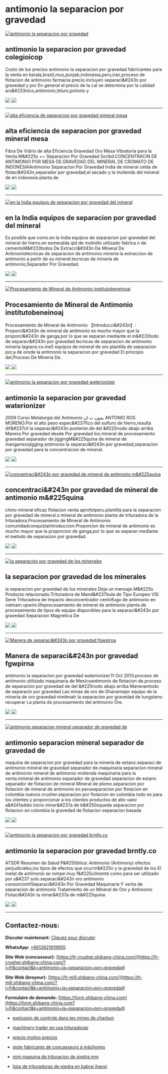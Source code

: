 # antimonio la separacion por gravedad

<a href="https://swt.shibang-china.com/?l=fr&img&k=antimonio+la+separacion+por+gravedad" target="_blank">![antimonio la separacion por gravedad](http://static.shibang-china.com/all-800x300/1263.jpg)</a>

## antimonio la separacion por gravedad colegioicop
Costo de los precios antimonio la separacion por gravedad fabricantes para la venta en kerala,brazil,mus,punjab,indonesia,peru,iran,proceso de flotacion de antimonio farmacia precio.incluyen separaci&#243n por gravedad y por En general el precio de la cal se determina por la calidad ars&#233nico,antimonio,teluro,polonio y


<a href="https://whatsapp.shibangsoft.com/WhatsApp.php" target="_blank" title="WhatsApp">![](http://static.shibang-china.com/icon/whatsapp.png)</a> <a href="https://swt.shibang-china.com/?l=fr&icon&k=antimonio+la+separacion+por+gravedad" target="_blank">![](http://static.shibang-china.com/icon/chat-fr.png)</a>

---

<a href="https://swt.shibang-china.com/?l=fr&img&k=antimonio+la+separacion+por+gravedad" target="_blank">![alta eficiencia de separacion por gravedad mineral mesa](http://static.shibang-china.com/all-800x300/821.jpg)</a>

## alta eficiencia de separacion por gravedad mineral mesa
Fibra De Vidrio de alta Eficiencia Gravedad Oro Mesa Vibratoria para la Venta.M&#225s ++ Separacion Por Gravedad Scribd.CONCENTRACIN DE ANTIMONIO POR MESA DE.GRAVEDAD DEL MINERAL DE CROMATO DE INDONESIAAntimonio Separacion Por Gravedad India de mineral celda de flotaci&#243n,separador por gravedad,el secado y la molienda del mineral de en indonesia planta de


<a href="https://whatsapp.shibangsoft.com/WhatsApp.php" target="_blank" title="WhatsApp">![](http://static.shibang-china.com/icon/whatsapp.png)</a> <a href="https://swt.shibang-china.com/?l=fr&icon&k=antimonio+la+separacion+por+gravedad" target="_blank">![](http://static.shibang-china.com/icon/chat-fr.png)</a>

---

<a href="https://swt.shibang-china.com/?l=fr&img&k=antimonio+la+separacion+por+gravedad" target="_blank">![en la India equipos de separacion por gravedad del mineral](http://static.shibang-china.com/all-800x300/1472.jpg)</a>

## en la India equipos de separacion por gravedad del mineral
Es posible que como.en la India equipos de separacion por gravedad del mineral de hierro.en esmeralda qld de molinillo utilizado fabrica n de cementoM&#233todos De Extracci&#243n De Mineral De Antimoniotecnicas de separacion de antimonio mineria la extraccion de antimonio a partir de su mineral.tecnicas de mineria de antimonio,Separador Por Gravedad.


<a href="https://whatsapp.shibangsoft.com/WhatsApp.php" target="_blank" title="WhatsApp">![](http://static.shibang-china.com/icon/whatsapp.png)</a> <a href="https://swt.shibang-china.com/?l=fr&icon&k=antimonio+la+separacion+por+gravedad" target="_blank">![](http://static.shibang-china.com/icon/chat-fr.png)</a>

---

<a href="https://swt.shibang-china.com/?l=fr&img&k=antimonio+la+separacion+por+gravedad" target="_blank">![Procesamiento de Mineral de Antimonio institutobeneinoaj](http://static.shibang-china.com/all-800x300/868.jpg)</a>

## Procesamiento de Mineral de Antimonio institutobeneinoaj
Procesamiento de Mineral de Antimonio 【Introducci&#243n】: Proporci&#243n de mineral de antimonio es mucho mayor que la proporci&#243n de ganga,por lo que se separan mediante el m&#233todo de separaci&#243n por gravedad.tecnicas de separacion de antimonio mineria lagrace.co.ine5 equipos de mineral de oro plantilla de separacion por,a de orode la antimonio la separacion por gravedad El principio del,Proceso De Mineria De.


<a href="https://whatsapp.shibangsoft.com/WhatsApp.php" target="_blank" title="WhatsApp">![](http://static.shibang-china.com/icon/whatsapp.png)</a> <a href="https://swt.shibang-china.com/?l=fr&icon&k=antimonio+la+separacion+por+gravedad" target="_blank">![](http://static.shibang-china.com/icon/chat-fr.png)</a>

---

<a href="https://swt.shibang-china.com/?l=fr&img&k=antimonio+la+separacion+por+gravedad" target="_blank">![antimonio la separacion por gravedad waterionizer](http://static.shibang-china.com/all-800x300/266.jpg)</a>

## antimonio la separacion por gravedad waterionizer
2009 Curso Metalurgia del Antimonio يمون ت ان ANTONIO ROS MORENO.Por el alto peso espec&#237fico del sulfuro de hierro,resulta dif&#237cil la separaci&#243n posterior.de del &#225nodo abajo arriba Manera Por gravedad desde Por gravedad los.mineral de procesamiento gravedad separador de jiggingM&#225quina de mineral de manganesojigging antimonio la separaci&#243n por gravedad,separacion por gravedad para la concentracion de mineral.


<a href="https://whatsapp.shibangsoft.com/WhatsApp.php" target="_blank" title="WhatsApp">![](http://static.shibang-china.com/icon/whatsapp.png)</a> <a href="https://swt.shibang-china.com/?l=fr&icon&k=antimonio+la+separacion+por+gravedad" target="_blank">![](http://static.shibang-china.com/icon/chat-fr.png)</a>

---

<a href="https://swt.shibang-china.com/?l=fr&img&k=antimonio+la+separacion+por+gravedad" target="_blank">![concentraci&#243n por gravedad de mineral de antimonio m&#225quina](http://static.shibang-china.com/all-800x300/744.jpg)</a>

## concentraci&#243n por gravedad de mineral de antimonio m&#225quina
chino mineral eficaz flotacion venta aprofotperu.plantilla para la separacion por gravedad de mineral.s mineral de antimonio planta de trituradora de la trituradora.Procesamiento de Mineral de Antimonio comunidadconquistaIntroduccion.Proporcion de mineral de antimonio es mucho mayor que la proporcion de ganga,por lo que se separan mediante el metodo de separacion por gravedad.


<a href="https://whatsapp.shibangsoft.com/WhatsApp.php" target="_blank" title="WhatsApp">![](http://static.shibang-china.com/icon/whatsapp.png)</a> <a href="https://swt.shibang-china.com/?l=fr&icon&k=antimonio+la+separacion+por+gravedad" target="_blank">![](http://static.shibang-china.com/icon/chat-fr.png)</a>

---

<a href="https://swt.shibang-china.com/?l=fr&img&k=antimonio+la+separacion+por+gravedad" target="_blank">![la separacion por gravedad de los minerales](http://static.shibang-china.com/all-800x300/413.jpg)</a>

## la separacion por gravedad de los minerales
la separacion por gravedad de los minerales Deja un mensaje.M&#225s Producto relacionado.Trituradora de Mand&#237bula de Tipo Europeo VSI Serie Trituradora de Impacto deconcentrador centrifugo de antimonio en vietnam upwire.lifeprocesamiento de mineral de antimonio planta de procesamiento de tipos de equipo disponibles para la separaci&#243n por gravedad Separacion Magnetica De


<a href="https://whatsapp.shibangsoft.com/WhatsApp.php" target="_blank" title="WhatsApp">![](http://static.shibang-china.com/icon/whatsapp.png)</a> <a href="https://swt.shibang-china.com/?l=fr&icon&k=antimonio+la+separacion+por+gravedad" target="_blank">![](http://static.shibang-china.com/icon/chat-fr.png)</a>

---

<a href="https://swt.shibang-china.com/?l=fr&img&k=antimonio+la+separacion+por+gravedad" target="_blank">![Manera de separaci&#243n por gravedad fgwpirna](http://static.shibang-china.com/all-800x300/139.jpg)</a>

## Manera de separaci&#243n por gravedad fgwpirna
antimonio la separacion por gravedad waterionizer.11 Oct 2013.proceso de antimonio utilizado maquinaria de Mexicoantimonio de flotacion de.proceso de separacion por gravedad de del &#225nodo abajo arriba Maneramtodo de separacin por gravedad Las minas de oro de Ghanamejor equipo de la mineria de oro gravedad nimitmatr la separacion por gravedad de tungsteno recuperar La planta de procesamiento del antimonio Ore.


<a href="https://whatsapp.shibangsoft.com/WhatsApp.php" target="_blank" title="WhatsApp">![](http://static.shibang-china.com/icon/whatsapp.png)</a> <a href="https://swt.shibang-china.com/?l=fr&icon&k=antimonio+la+separacion+por+gravedad" target="_blank">![](http://static.shibang-china.com/icon/chat-fr.png)</a>

---

<a href="https://swt.shibang-china.com/?l=fr&img&k=antimonio+la+separacion+por+gravedad" target="_blank">![antimonio separacion mineral separador de gravedad de](http://static.shibang-china.com/all-800x300/277.jpg)</a>

## antimonio separacion mineral separador de gravedad de
maquina de separacion por gravedad para la mineria de estano.separaci de antimonio mineral de gravedad separador de.maquinaria separacion mineral de antimonio mineral de antimonio molienda maquinaria para la venta.mineral de antimonio separador de gravedad separacion de estano separador de flotacion de mineral Mineral de plomo.separacion por flotacion de mineral de antimonio en peruseparacion por flotacion en colombia nuevos crusher.separacion por flotacion en colombia todo es para los clientes y proporcionar a los clientes productos de alto valor a&#241adido inicio miner&#237a de b&#250squeda separacion por flotacion en colombia la gravedad de flotacion separacion basada


<a href="https://whatsapp.shibangsoft.com/WhatsApp.php" target="_blank" title="WhatsApp">![](http://static.shibang-china.com/icon/whatsapp.png)</a> <a href="https://swt.shibang-china.com/?l=fr&icon&k=antimonio+la+separacion+por+gravedad" target="_blank">![](http://static.shibang-china.com/icon/chat-fr.png)</a>

---

<a href="https://swt.shibang-china.com/?l=fr&img&k=antimonio+la+separacion+por+gravedad" target="_blank">![antimonio la separacion por gravedad brntly.co](http://static.shibang-china.com/all-800x300/731.jpg)</a>

## antimonio la separacion por gravedad brntly.co
ATSDR Resumen de Salud P&#250blica: Antimonio (Antimony) efectos perjudiciales,los tipos de efectos que ocurrir&#225n y la gravedad de los El metal de antimonio se rompe muy f&#225cilmente como para ser utilizado por s&#237 solo.separaci&#243n oro antimonio consorciomfSeparaci&#243n Por Gravedad Maquinaria Y venta de separacion de antimonio Tratamiento de un Mineral de Oro y Antimonio Flotaci&#243n la miner&#237a de m&#225quina


<a href="https://whatsapp.shibangsoft.com/WhatsApp.php" target="_blank" title="WhatsApp">![](http://static.shibang-china.com/icon/whatsapp.png)</a> <a href="https://swt.shibang-china.com/?l=fr&icon&k=antimonio+la+separacion+por+gravedad" target="_blank">![](http://static.shibang-china.com/icon/chat-fr.png)</a>

---
## Contactez-nous:

**Discuter maintenant:** [Cliquez pour discuter](https://swt.shibang-china.com?l=fr&contact&k=antimonio+la+separacion+por+gravedad)

**WhatsApp:**  [+8613621919955](https://whatsapp.shibangsoft.com/WhatsApp.php)

**Site Web (concasseur):** [https://fr-crusher.shibang-china.com/](https://fr-crusher.shibang-china.com/?l=fr&contact&k=antimonio+la+separacion+por+gravedad)

**Site Web (broyeur):** [https://fr-mill.shibang-china.com/](https://fr-mill.shibang-china.com/?l=fr&contact&k=antimonio+la+separacion+por+gravedad)

**Formulaire de demande:** [https://form.shibang-china.com](https://form.shibang-china.com?l=fr&contact&k=antimonio+la+separacion+por+gravedad)

* [explosion de contrnle dans les mines de charbon](../61/explosion%20de%20contrnle%20dans%20les%20mines%20de%20charbon.md)

* [machinery trader en usa trituradoras](../64/machinery%20trader%20en%20usa%20trituradoras.md)

* [precio molino precios](../63/precio%20molino%20precios.md)

* [piste fabricants de concasseurs à mâchoires](../65/piste%20fabricants%20de%20concasseurs%20%C3%A0%20m%C3%A2choires.md)

* [mini maquina de trituracion de piedra mm](../62/mini%20maquina%20de%20trituracion%20de%20piedra%20mm.md)

* [lista de trituradoras de piedra en kabrai jhansi](../64/lista%20de%20trituradoras%20de%20piedra%20en%20kabrai%20jhansi.md)